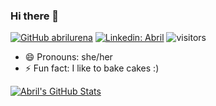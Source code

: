 ### Hi there 👋
[![GitHub abrilurena](https://img.shields.io/github/followers/abrilurena?label=follow&style=social)](https://github.com/abrilurena)
[![Linkedin: Abril](https://img.shields.io/badge/-Abril%20Urena-blue?style=flat-square&logo=Linkedin&logoColor=white&link=https://www.linkedin.com/in/abrilurena/)](https://www.linkedin.com/in/abrilurena/)
![visitors](https://visitor-badge.glitch.me/badge?page_id=abrilurena.id&left_color=green&right_color=blue)

- 😄 Pronouns: she/her
- ⚡ Fun fact: I like to bake cakes :)



[![Abril's GitHub Stats](https://github-readme-stats.vercel.app/api?username=abrilurena&hide=issues&count_private=true&show_icons=true&theme=calm)](https://github.com/abrilurena/github-readme-stats)

<!--
**abrilurena/abrilurena** is a ✨ _special_ ✨ repository because its `README.md` (this file) appears on your GitHub profile.

Here are some ideas to get you started:

- 🔭 I’m currently working on ...
- 🌱 I’m currently learning ...
- 👯 I’m looking to collaborate on ...
- 🤔 I’m looking for help with ...
- 💬 Ask me about ...
- 📫 How to reach me: ...
- 😄 Pronouns: ...
- ⚡ Fun fact: ...
-->

